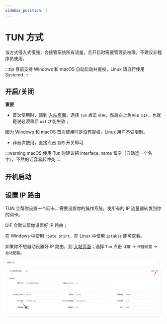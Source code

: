 ```yaml
---
sidebar_position: 2
---
```


# TUN 方式

该方式侵入式很强，会接管系统所有流量，且开启时需要管理员权限，不建议非程序员使用。

:::tip
目前支持 Windows 和 macOS 自动启动并提权，Linux 请自行使用 Systemd
:::

## 开启/关闭

**重要**

- 首次使用时，请到 [入站页面](https://uiforfreedom.github.io/#/in/my)，选择 `Tun` 点击 `启用`，然后右上角`关闭 UIF`，也就是说必须重启 `uif` 才能生效；

因为 Windows 和 macOS 首次使用时是没有提权，Linux 用户不受限制。

- 非首次使用，直接点击 `启用` 开关即可

:::warning
macOS 使用 Tun 时建议把 interface_name 留空（自动选一个名字），不然的话容易起冲突
:::

## 开机启动

## 设置 IP 路由

TUN 会帮你设置一个网卡，需要设置你的操作系统，使所有的 IP 流量都转发到你的网卡。

UIF 会默认帮你设置好 IP 路由；

在 Windows 中使用 `route print`，在 Linux 中使用 `iptable` 即可查看。

如果你不想自动设置好 IP 路由，到 [入站页面](https://uiforfreedom.github.io/#/in/my)；选择 `Tun` 点击 `详情` -> `代理设置` -> `自动配置`。

![pic alt](./img/3.png)
